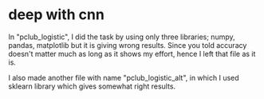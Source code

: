 # deep with cnn
 
In "pclub_logistic", I did the task by using only three libraries; numpy, pandas, matplotlib but it is giving wrong results. Since you told accuracy doesn't matter much as long as it shows my effort, hence I left that file as it is. 
 
I also made another file with name "pclub_logistic_alt", in which I used sklearn library which gives somewhat right results.

